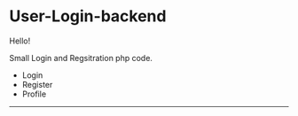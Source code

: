 # User-Login-backend

Hello!

Small Login and Regsitration php code. 

- Login
- Register
- Profile
____________________________________
